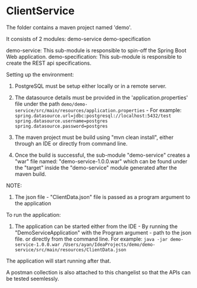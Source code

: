 # ClientService

The folder contains a maven project named 'demo'.

It consists of 2 modules:
  demo-service
  demo-specification

demo-service: This sub-module is responsible to spin-off the Spring Boot Web application.
demo-specification: This sub-module is responsible to create the REST api specifications.

Setting up the environment:
  1) PostgreSQL must be setup either locally or in a remote server.
  2) The datasource details must be provided in the 'application.properties' file under the path `demo/demo-service/src/main/resources/application.properties` - 
  For example:
    `spring.datasource.url=jdbc:postgresql://localhost:5432/test`
    `spring.datasource.username=postgres`
    `spring.datasource.password=postgres`
  
  3) The maven project must be build using "mvn clean install", either through an IDE or directly from command line.
  4) Once the build is successful, the sub-module "demo-service" creates a "war" file named: "demo-service-1.0.0.war" which can be found under the "target" inside the "demo-service" module generated after the maven build. 
  
  NOTE:
  1) The json file - "ClientData.json" file is passed as a program argument to the application
  
  
To run the application:
  1) The application can be started either from the IDE - By running the "DemoServiceApplication" with the Program argument - path to the json file.
  or directly from the command line.
  For example:
    `java -jar demo-service-1.0.0.war /Users/ayan/IdeaProjects/demo/demo-service/src/main/resources/ClientData.json`
    
  The application will start running after that.
  
  A postman collection is also attached to this changelist so that the APIs can be tested seemlessly.
    
    
  
